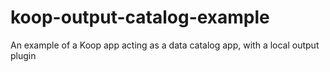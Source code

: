 # koop-output-catalog-example
An example of a Koop app acting as a data catalog app, with a local output plugin
